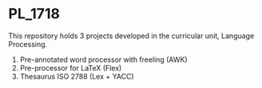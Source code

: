 # PL_1718

This repository holds 3 projects developed in the curricular unit, Language Processing.

1. Pre-annotated word processor with freeling (AWK)
2. Pre-processor for LaTeX (Flex)
3. Thesaurus ISO 2788 (Lex + YACC)
